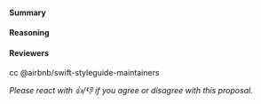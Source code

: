 #### Summary

<!--- required --->

#### Reasoning

<!--- required --->

#### Reviewers
cc @airbnb/swift-styleguide-maintainers

_Please react with 👍/👎 if you agree or disagree with this proposal._
